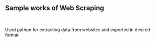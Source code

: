 <h2>Sample works of Web Scraping</h2><br>
<p>Used python for extracting data from websites and exported in desired format</p>